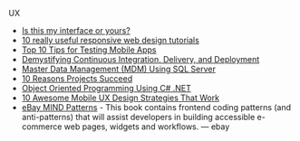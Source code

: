 UX
* [Is this my interface or yours?](https://medium.com/@jsaito/is-this-my-interface-or-yours-b09a7a795256#.br0uky9wr)
* [10 really useful responsive web design tutorials](http://www.creativebloq.com/rwd/responsive-web-design-tutorials-71410085)
* [Top 10 Tips for Testing Mobile Apps](http://www.developer.com/ws/android/top-10-tips-for-testing-mobile-apps.html)
* [Demystifying Continuous Integration, Delivery, and Deployment](https://blog.codeship.com/demystifying-continuous-integration-delivery-deployment/)
* [Master Data Management (MDM) Using SQL Server](https://www.simple-talk.com/sql/database-delivery/master-data-management-mdm-using-sql-server/)
* [10 Reasons Projects Succeed](http://blog.dmbcllc.com/10-reasons-projects-succeed/)
* [Object Oriented Programming Using C# .NET](http://www.c-sharpcorner.com/UploadFile/84c85b/object-oriented-programming-using-C-Sharp-net/)
* [10 Awesome Mobile UX Design Strategies That Work](http://modernweb.com/2016/08/16/10-awesome-mobile-ux-design-strategies-work/?)
* [eBay MIND Patterns](https://www.gitbook.com/book/ebay/mindpatterns/details) - This book contains frontend coding patterns (and anti-patterns) that will assist developers in building accessible e-commerce web pages, widgets and workflows. — ebay
